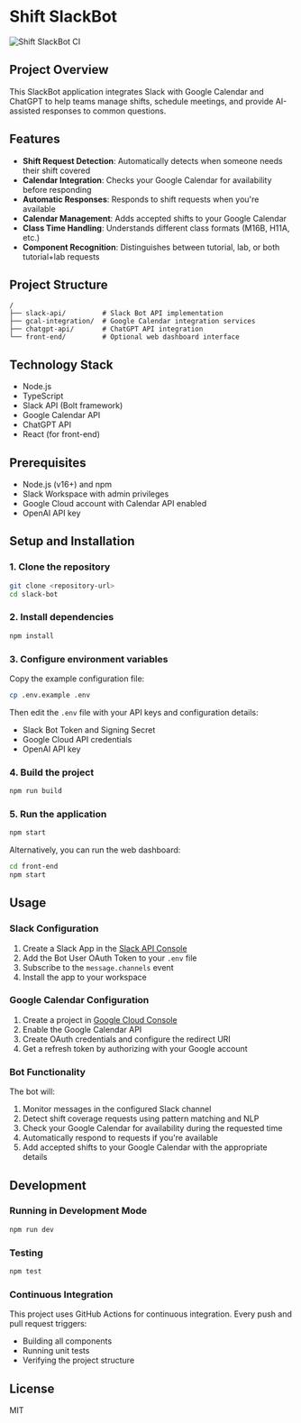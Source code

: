 # Shift SlackBot

![Shift SlackBot CI](https://github.com/yourusername/slack-bot/workflows/Shift%20SlackBot%20CI/badge.svg)

## Project Overview
This SlackBot application integrates Slack with Google Calendar and ChatGPT to help teams manage shifts, schedule meetings, and provide AI-assisted responses to common questions.

## Features
- **Shift Request Detection**: Automatically detects when someone needs their shift covered
- **Calendar Integration**: Checks your Google Calendar for availability before responding
- **Automatic Responses**: Responds to shift requests when you're available
- **Calendar Management**: Adds accepted shifts to your Google Calendar
- **Class Time Handling**: Understands different class formats (M16B, H11A, etc.)
- **Component Recognition**: Distinguishes between tutorial, lab, or both tutorial+lab requests

## Project Structure
```
/
├── slack-api/         # Slack Bot API implementation
├── gcal-integration/  # Google Calendar integration services
├── chatgpt-api/       # ChatGPT API integration
└── front-end/         # Optional web dashboard interface
```

## Technology Stack
- Node.js
- TypeScript
- Slack API (Bolt framework)
- Google Calendar API
- ChatGPT API
- React (for front-end)

## Prerequisites
- Node.js (v16+) and npm
- Slack Workspace with admin privileges
- Google Cloud account with Calendar API enabled
- OpenAI API key

## Setup and Installation

### 1. Clone the repository
```bash
git clone <repository-url>
cd slack-bot
```

### 2. Install dependencies
```bash
npm install
```

### 3. Configure environment variables
Copy the example configuration file:
```bash
cp .env.example .env
```

Then edit the `.env` file with your API keys and configuration details:
- Slack Bot Token and Signing Secret
- Google Cloud API credentials
- OpenAI API key

### 4. Build the project
```bash
npm run build
```

### 5. Run the application
```bash
npm start
```

Alternatively, you can run the web dashboard:
```bash
cd front-end
npm start
```

## Usage

### Slack Configuration
1. Create a Slack App in the [Slack API Console](https://api.slack.com/apps)
2. Add the Bot User OAuth Token to your `.env` file
3. Subscribe to the `message.channels` event
4. Install the app to your workspace

### Google Calendar Configuration
1. Create a project in [Google Cloud Console](https://console.cloud.google.com/)
2. Enable the Google Calendar API
3. Create OAuth credentials and configure the redirect URI
4. Get a refresh token by authorizing with your Google account

### Bot Functionality
The bot will:
1. Monitor messages in the configured Slack channel
2. Detect shift coverage requests using pattern matching and NLP
3. Check your Google Calendar for availability during the requested time
4. Automatically respond to requests if you're available
5. Add accepted shifts to your Google Calendar with the appropriate details

## Development

### Running in Development Mode
```bash
npm run dev
```

### Testing
```bash
npm test
```

### Continuous Integration
This project uses GitHub Actions for continuous integration. Every push and pull request triggers:
- Building all components
- Running unit tests
- Verifying the project structure

## License
MIT